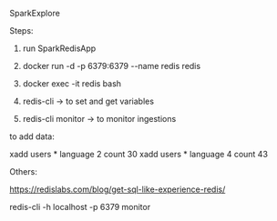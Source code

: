 SparkExplore

Steps:
1. run SparkRedisApp

2. docker run -d -p 6379:6379 --name redis redis
3. docker exec -it redis bash
4. redis-cli -> to set and get variables
5. redis-cli monitor -> to monitor ingestions


to add data:

xadd users * language 2 count 30
xadd users * language 4 count 43

Others:

https://redislabs.com/blog/get-sql-like-experience-redis/

redis-cli -h localhost -p 6379 monitor

